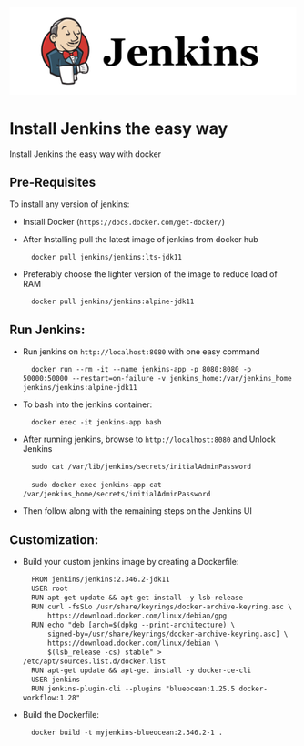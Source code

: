 ![Jenkins](Assets/jenkins.png)
# Install Jenkins the easy way
Install Jenkins the easy way with docker

## Pre-Requisites
To install any version of jenkins:
- Install Docker (`https://docs.docker.com/get-docker/`)
- After Installing pull the latest image of jenkins from docker hub

        docker pull jenkins/jenkins:lts-jdk11

- Preferably choose the lighter version of the image to reduce load of RAM

        docker pull jenkins/jenkins:alpine-jdk11


## Run Jenkins:
- Run jenkins on `http://localhost:8080` with one easy command

        docker run --rm -it --name jenkins-app -p 8080:8080 -p 50000:50000 --restart=on-failure -v jenkins_home:/var/jenkins_home jenkins/jenkins:alpine-jdk11

- To bash into the jenkins container:

        docker exec -it jenkins-app bash

- After running jenkins, browse to `http://localhost:8080` and Unlock Jenkins

        sudo cat /var/lib/jenkins/secrets/initialAdminPassword

        sudo docker exec jenkins-app cat /var/jenkins_home/secrets/initialAdminPassword

- Then follow along with the remaining steps on the Jenkins UI


## Customization:
- Build your custom jenkins image by creating a Dockerfile:

        FROM jenkins/jenkins:2.346.2-jdk11
        USER root
        RUN apt-get update && apt-get install -y lsb-release
        RUN curl -fsSLo /usr/share/keyrings/docker-archive-keyring.asc \
            https://download.docker.com/linux/debian/gpg
        RUN echo "deb [arch=$(dpkg --print-architecture) \
            signed-by=/usr/share/keyrings/docker-archive-keyring.asc] \
            https://download.docker.com/linux/debian \
            $(lsb_release -cs) stable" > /etc/apt/sources.list.d/docker.list
        RUN apt-get update && apt-get install -y docker-ce-cli
        USER jenkins
        RUN jenkins-plugin-cli --plugins "blueocean:1.25.5 docker-workflow:1.28"

- Build the Dockerfile:

        docker build -t myjenkins-blueocean:2.346.2-1 .